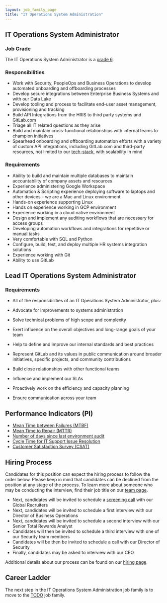 ```yaml
---
layout: job_family_page
title: "IT Operations System Administration"
---
```


## IT Operations System Administrator

### Job Grade

The IT Operations System Administrator is a [grade 6](/handbook/total-rewards/compensation/compensation-calculator/#gitlab-job-grades).

### Responsibilities

* Work with Security, PeopleOps and Business Operations to develop automated onboarding and offboarding processes
* Develop secure integrations between Enterprise Business Systems and with our Data Lake
* Develop tooling and process to facilitate end-user asset management, provisioning and tracking
* Build API Integrations from the HRIS to third party systems and GitLab.com
* Triage all IT related questions as they arise
* Build and maintain cross-functional relationships with internal teams to champion initiatives
* Spearhead onboarding and offboarding automation efforts with a variety of custom API integrations, including GitLab.com and third-party resources, not limited to our [tech-stack](https://about.gitlab.com/handbook/business-ops/tech-stack/), with scalability in mind

### Requirements

* Ability to build and maintain multiple databases to maintain accountability of company assets and resources
* Experience administering Google Workspace
* Automation & Scripting experience deploying software to laptops and other devices - we are a Mac and Linux environment
* Hands-on experience supporting Linux
* Hands on experience working in GCP environment
* Experience working in a cloud native environment
* Design and implement any auditing workflows that are necessary for access groups
* Developing automation workflows and integrations for repetitive or manual tasks
* Very comfortable with SQL and Python
* Configure, build, test, and deploy multiple HR systems integration solutions
* Experience working with Git
* Ability to use GitLab

## Lead IT Operations System Administrator

### Requirements

* All of the responsibilities of an IT Operations System Administrator, plus:

* Advocate for improvements to systems administration
* Solve technical problems of high scope and complexity
* Exert influence on the overall objectives and long-range goals of your team
* Help to define and improve our internal standards and best practices
* Represent GitLab and its values in public communication around broader initiatives, specific projects, and community contributions
* Build close relationships with other functional teams
* Influence and implement our SLAs
* Proactively work on the efficiency and capacity planning
* Ensure communication across your team

## Performance Indicators (PI)

* [Mean Time between Failures (MTBF)](/handbook/business-technology/metrics/#mean-time-between-failures-mtbf)
* [Mean Time to Repair (MTTR)](/handbook/business-technology/metrics/#mean-time-to-repair-mttr)
* [Number of days since last environment audit](/handbook/business-technology/metrics/#number-of-days-since-last-environment-audit)
* [Cycle Time for IT Support Issue Resolution](/handbook/business-technology/metrics/#cycle-time-for-it-support-issue-resolution)
* [Customer Satisfaction Survey (CSAT)](/handbook/business-technology/metrics/#customer-satisfaction-survey-csat)

## Hiring Process
Candidates for this position can expect the hiring process to follow the order below. Please keep in mind that candidates can be declined from the position at any stage of the process. To learn more about someone who may be conducting the interview, find their job title on our [team page](/company/team/).

* Next, candidates will be invited to schedule a [screening call](/handbook/hiring/#screening-call) with our Global Recruiters
* Next, candidates will be invited to schedule a first interview with our Director of Business Operations
* Next, candidates will be invited to schedule a second interview with our Senior Total Rewards Analyst
* Candidates will then be invited to schedule a third interview with one of our Security team members
* Candidates will be then be invited to schedule a call with our Director of Security
* Finally, candidates may be asked to interview with our CEO

Additional details about our process can be found on our [hiring page](/handbook/hiring/).

## Career Ladder

The next step in the IT Operations System Administration job family is to move to the [TODO]() job family.
